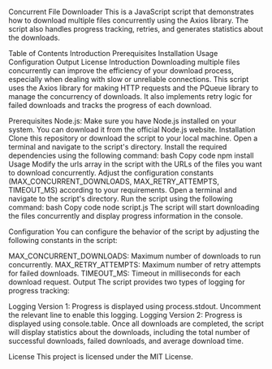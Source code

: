 Concurrent File Downloader
This is a JavaScript script that demonstrates how to download multiple files concurrently using the Axios library. The script also handles progress tracking, retries, and generates statistics about the downloads.

Table of Contents
Introduction
Prerequisites
Installation
Usage
Configuration
Output
License
Introduction
Downloading multiple files concurrently can improve the efficiency of your download process, especially when dealing with slow or unreliable connections. This script uses the Axios library for making HTTP requests and the PQueue library to manage the concurrency of downloads. It also implements retry logic for failed downloads and tracks the progress of each download.

Prerequisites
Node.js: Make sure you have Node.js installed on your system. You can download it from the official Node.js website.
Installation
Clone this repository or download the script to your local machine.
Open a terminal and navigate to the script's directory.
Install the required dependencies using the following command:
bash
Copy code
npm install
Usage
Modify the urls array in the script with the URLs of the files you want to download concurrently.
Adjust the configuration constants (MAX_CONCURRENT_DOWNLOADS, MAX_RETRY_ATTEMPTS, TIMEOUT_MS) according to your requirements.
Open a terminal and navigate to the script's directory.
Run the script using the following command:
bash
Copy code
node script.js
The script will start downloading the files concurrently and display progress information in the console.

Configuration
You can configure the behavior of the script by adjusting the following constants in the script:

MAX_CONCURRENT_DOWNLOADS: Maximum number of downloads to run concurrently.
MAX_RETRY_ATTEMPTS: Maximum number of retry attempts for failed downloads.
TIMEOUT_MS: Timeout in milliseconds for each download request.
Output
The script provides two types of logging for progress tracking:

Logging Version 1: Progress is displayed using process.stdout. Uncomment the relevant line to enable this logging.
Logging Version 2: Progress is displayed using console.table.
Once all downloads are completed, the script will display statistics about the downloads, including the total number of successful downloads, failed downloads, and average download time.

License
This project is licensed under the MIT License.
